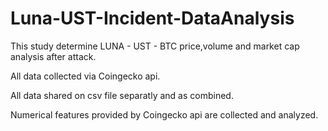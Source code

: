 # Luna-UST-Incident-DataAnalysis
This study determine LUNA - UST - BTC price,volume and market cap analysis after attack.

All data collected via Coingecko api.

All data shared on csv file separatly and as combined.

Numerical features provided by Coingecko api are collected and analyzed.
